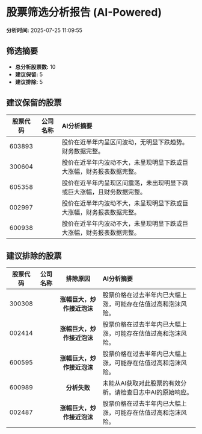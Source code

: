# 股票筛选分析报告 (AI-Powered)

**分析时间:** 2025-07-25 11:09:55

## 筛选摘要

- **总分析股票数:** 10
- **建议保留:** 5
- **建议排除:** 5

## 建议保留的股票

| 股票代码 | 公司名称 | AI分析摘要 |
|:---:|:---:|:---|
| 603893 |  | 股价在近半年内呈区间波动，无明显下跌趋势。财务数据完整。 |
| 300604 |  | 股价在近半年内波动不大，未呈现明显下跌或巨大涨幅，财务报表数据完整。 |
| 605358 |  | 股价在近半年内呈现区间震荡，未出现明显下跌或巨大涨幅，且财务数据完整。 |
| 002997 |  | 股价在近半年内波动不大，未呈现明显下跌或巨大涨幅，财务报表数据完整。 |
| 600938 |  | 股价在近半年内波动不大，未呈现明显下跌或巨大涨幅，财务报表数据完整。 |

## 建议排除的股票

| 股票代码 | 公司名称 | 排除原因 | AI分析摘要 |
|:---:|:---:|:---:|:---|
| 300308 |  | **涨幅巨大，炒作接近泡沫** | 股票价格在过去半年内已大幅上涨，可能存在估值过高和泡沫风险。 |
| 002414 |  | **涨幅巨大，炒作接近泡沫** | 股票价格在过去半年内已大幅上涨，可能存在估值过高和泡沫风险。 |
| 600595 |  | **涨幅巨大，炒作接近泡沫** | 股票价格在过去半年内已大幅上涨，可能存在估值过高和泡沫风险。 |
| 600989 |  | **分析失败** | 未能从AI获取对此股票的有效分析。请检查日志中AI的原始响应。 |
| 002487 |  | **涨幅巨大，炒作接近泡沫** | 股票价格在过去半年内已大幅上涨，可能存在估值过高和泡沫风险。 |

